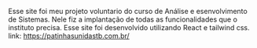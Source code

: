 Esse site foi meu projeto voluntario do curso de Análise e esenvolvimento de Sistemas. Nele fiz a implantação de todas as funcionalidades que o instituto precisa.  Esse site foi desenvolvido utilizando React e tailwind css. link: https://patinhasunidastb.com.br/
